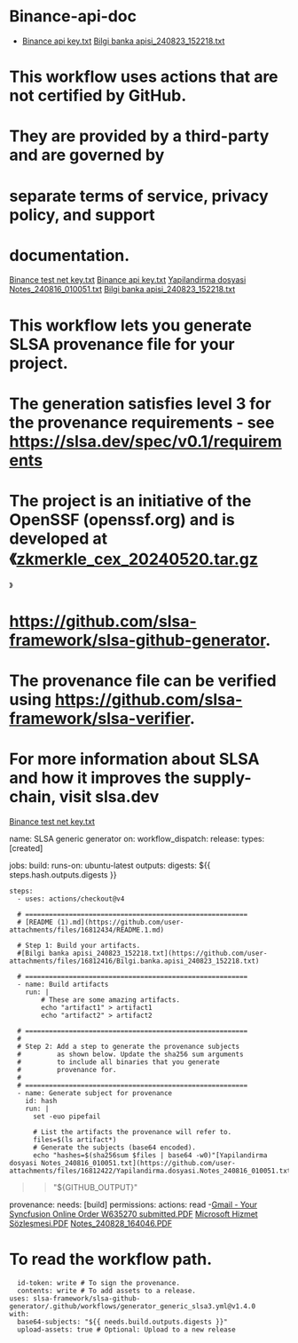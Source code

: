 # Binance-api-doc
- [Binance api key.txt](https://github.com/user-attachments/files/16812372/Binance.api.key.txt)
[Bilgi banka apisi_240823_152218.txt](https://github.com/user-attachments/files/16812371/Bilgi.banka.apisi_240823_152218.txt)




# This workflow uses actions that are not certified by GitHub.
# They are provided by a third-party and are governed by
# separate terms of service, privacy policy, and support
# documentation.
[Binance test net key.txt](https://github.com/user-attachments/files/16812394/Binance.test.net.key.txt)
[Binance api key.txt](https://github.com/user-attachments/files/16812393/Binance.api.key.txt)
[Yapilandirma dosyasi Notes_240816_010051.txt](https://github.com/user-attachments/files/16812392/Yapilandirma.dosyasi.Notes_240816_010051.txt)
[Bilgi banka apisi_240823_152218.txt](https://github.com/user-attachments/files/16812391/Bilgi.banka.apisi_240823_152218.txt)





# This workflow lets you generate SLSA provenance file for your project.
# The generation satisfies level 3 for the provenance requirements - see https://slsa.dev/spec/v0.1/requirements
# The project is an initiative of the OpenSSF (openssf.org) and is developed at《[zkmerkle_cex_20240520.tar.gz](https://github.com/user-attachments/files/16812465/zkmerkle_cex_20240520.tar.gz)
》
# https://github.com/slsa-framework/slsa-github-generator.
# The provenance file can be verified using https://github.com/slsa-framework/slsa-verifier.
# For more information about SLSA and how it improves the supply-chain, visit slsa.dev
[Binance test net key.txt](https://github.com/user-attachments/files/16812403/Binance.test.net.key.txt)


name: SLSA generic generator
on:
  workflow_dispatch:
  release:
    types: [created]

jobs:
  build:
    runs-on: ubuntu-latest
    outputs:
      digests: ${{ steps.hash.outputs.digests }}

    steps:
      - uses: actions/checkout@v4

      # ========================================================
      # [README (1).md](https://github.com/user-attachments/files/16812434/README.1.md)

      # Step 1: Build your artifacts.
      #[Bilgi banka apisi_240823_152218.txt](https://github.com/user-attachments/files/16812416/Bilgi.banka.apisi_240823_152218.txt)

      # ========================================================
      - name: Build artifacts
        run: |
            # These are some amazing artifacts.
            echo "artifact1" > artifact1
            echo "artifact2" > artifact2

      # ========================================================
      #
      # Step 2: Add a step to generate the provenance subjects
      #         as shown below. Update the sha256 sum arguments
      #         to include all binaries that you generate
      #         provenance for.
      #
      # ========================================================
      - name: Generate subject for provenance
        id: hash
        run: |
          set -euo pipefail

          # List the artifacts the provenance will refer to.
          files=$(ls artifact*)
          # Generate the subjects (base64 encoded).
          echo "hashes=$(sha256sum $files | base64 -w0)"[Yapilandirma dosyasi Notes_240816_010051.txt](https://github.com/user-attachments/files/16812422/Yapilandirma.dosyasi.Notes_240816_010051.txt)
 >> "${GITHUB_OUTPUT}"

  provenance:
    needs: [build]
    permissions:
      actions: read -[Gmail - Your Syncfusion Online Order W635270 submitted.PDF](https://github.com/user-attachments/files/16812429/Gmail.-.Your.Syncfusion.Online.Order.W635270.submitted.PDF)
[Microsoft Hizmet Sözleşmesi.PDF](https://github.com/user-attachments/files/16812428/Microsoft.Hizmet.Sozlesmesi.PDF)
[Notes_240828_164046.PDF](https://github.com/user-attachments/files/16812426/Notes_240828_164046.PDF)
  # To read the workflow path.
      id-token: write # To sign the provenance.
      contents: write # To add assets to a release.
    uses: slsa-framework/slsa-github-generator/.github/workflows/generator_generic_slsa3.yml@v1.4.0
    with:
      base64-subjects: "${{ needs.build.outputs.digests }}"
      upload-assets: true # Optional: Upload to a new release
